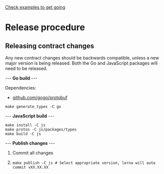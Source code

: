 [Check examples to get going](examples)

# Release procedure

## Releasing contract changes

Any new contract changes should be backwards compatible, unless a new major version is being released. Both the Go and JavaScript packages will need to be released.

--- __Go build__ ---

Dependencies:

* [github.com/gogo/protobuf](https://github.com/gogo/protobuf)

```shell
make generate_types -C go
```

--- __JavaScript build__ ---

```shell
make install -C js
make protos -C js/packages/types
make build -C js
```

--- __Publish changes__ ---

1. Commit all changes
1.  ```shell
    make publish -C js # Select appropriate version, lerna will auto commit vXX.XX.XX
    ```

